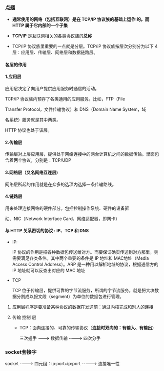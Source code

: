 ### 点题

- **通常使用的网络（包括互联网）是在 TCP/IP 协议族的基础上运作 的。而 HTTP 属于它内部的一个子集**

- **TCP/IP** 是互联网相关的各类协议族的**总称**

- TCP/IP 协议族里重要的一点就是分层。TCP/IP 协议族按层次分别分为以下 4 层：应用层、传输层、网络层和数据链路层。

#### 各层的作用

#### 1.应用层

应用层决定了向用户提供应用服务时通信的活动。 

TCP/IP 协议族内预存了各类通用的应用服务。比如，FTP（File 

Transfer Protocol，文件传输协议）和 DNS（Domain Name System，域 

名系统）服务就是其中两类。 

HTTP 协议也处于该层。

#### 2.传输层

传输层对上层应用层，提供处于网络连接中的两台计算机之间的数据传输。里面包含着两个协议，分别是：TCP/UDP



#### 3.网络层（又名网络互连层)

网络层所起的作用就是在众多的选项内选择一条传输路线。

#### 4.链路层

用来处理连接网络的硬件部分。包括控制操作系统、硬件的设备驱 

动、NIC（Network Interface Card，网络适配器，即网卡）



#### 与 **HTTP** 关系密切的协议 **: IP**、**TCP** 和 DNS

- IP:

  IP 协议的作用是把各种数据包传送给对方。而要保证确实传送到对方那里，则需要满足各类条件。其中两个重要的条件是 IP 地址和 MAC地址（Media Access Control Address）。ARP 是一种用以解析地址的协议，根据通信方的 IP 地址就可以反查出对应的 MAC 地址

- TCP

  TCP 位于传输层，提供可靠的字节流服务，所谓的字节流服务，就是把大块数据分割成以报文段（segment）为单位的数据包进行管理。

1. 应用层程序是要准备某种协议的数据在发送前：通过内核完成和别人的连接

2. 传输 控制 层

   - TCP：面向连接的、可靠的传输协议（**连接时双向的：有输入、有输出**）

     三次握手 ---> 数据传输 ----> 四次分手









### socket套接字

socket ---->    四元组：ip:port+ip:port  ----->  连接唯一性 

